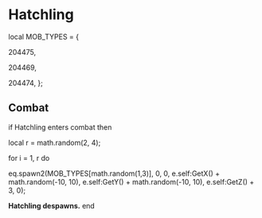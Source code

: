 # Hatchling
local MOB_TYPES = {

204475, 

204469, 

204474, 
};



## Combat

if  Hatchling enters combat  then


local r = math.random(2, 4);


for i = 1, r do



eq.spawn2(MOB_TYPES[math.random(1,3)], 0, 0, e.self:GetX() + math.random(-10, 10), e.self:GetY() + math.random(-10, 10), e.self:GetZ() + 3, 0);



**Hatchling despawns.**
end
